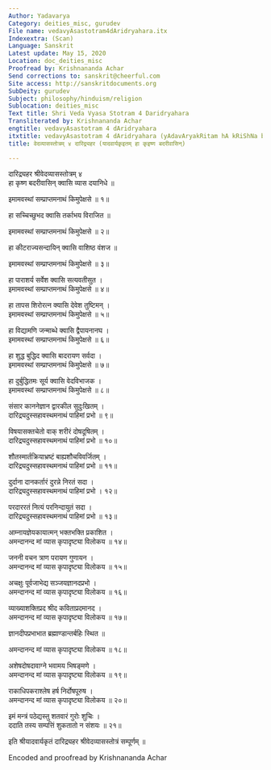 ```yaml
---
Author: Yadavarya
Category: deities_misc, gurudev
File name: vedavyAsastotram4dAridryahara.itx
Indexextra: (Scan)
Language: Sanskrit
Latest update: May 15, 2020
Location: doc_deities_misc
Proofread by: Krishnananda Achar
Send corrections to: sanskrit@cheerful.com
Site access: http://sanskritdocuments.org
SubDeity: gurudev
Subject: philosophy/hinduism/religion
Sublocation: deities_misc
Text title: Shri Veda Vyasa Stotram 4 Daridryahara
Transliterated by: Krishnananda Achar
engtitle: vedavyAsastotram 4 dAridryahara
itxtitle: vedavyAsastotram 4 dAridryahara (yAdavAryakRitam hA kRiShNa badarIvAsin)
title: वेदव्यासस्तोत्रम् ४ दारिद्र्यहर (यादवार्यकृइतम् हा कृइष्ण बदरीवासिन्)

---
```

  
 दारिद्र्यहर श्रीवेदव्यासस्तोत्रम् ४   
हा कृष्ण बदरीवासिन् क्वासि व्यास दयानिधे ॥  
  
इमामवस्थां सम्प्राप्तमनाथं किमुपेक्षसे ॥ १॥  
  
हा सच्चिच्छुभद क्वासि तर्काभय विराजित ॥  
  
इमामवस्थां सम्प्राप्तमनाथं किमुपेक्षसे ॥ २॥  
  
हा कीटराज्यसन्दायिन् क्वासि वाशिष्ठ वंशज ॥  
  
इमामवस्थां सम्प्राप्तमनाथं किमुपेक्षसे ॥ ३॥  
  
हा पाराशर्य सर्वेश क्वासि सत्यवतीसुत ।  
इमामवस्थां सम्प्राप्तमनाथं किमुपेक्षसे ॥ ४॥  
  
हा तापस शिरोरत्न क्यासि देवेश तुष्टिमन् ।  
इमामवस्थां सम्प्राप्तमनाथं किमुपेक्षसे ॥ ५॥  
  
हा विद्यामणि जन्माब्धे क्वासि द्वैपायनानघ ।  
इमामवस्थां सम्प्राप्तमनाथं किमुपेक्षसे ॥ ६॥  
  
हा शुद्ध बुद्धिद क्वासि बादरायण सर्वदा ।  
इमामवस्थां सम्प्राप्तमनाथं किमुपेक्षसे ॥ ७॥  
  
हा दुर्बुद्धितमः सूर्य क्वासि वेदविभाजक ।  
इमामवस्थां सम्प्राप्तमनाथं किमुपेक्षसे ॥ ८॥  
  
संसार काननेज्ञान द्वारकील सुदुःखितम् ।  
दारिद्र्यदुस्सहावस्थमनाथं पाहिमां प्रभो ॥ ९॥  
  
विषयासक्तचेतो वाक् शरीरं दोषदूषितम् ।  
दारिद्र्यदुस्सहावस्थमनाथं पाहिमां प्रभो ॥ १०॥  
  
शौतस्मार्तक्रियाभ्रष्टं बाह्यशौचविवर्जितम् ।  
दारिद्र्यदुस्सहावस्थमनाथं पाहिमां प्रभो ॥ ११॥  
  
दुर्दाना दानकर्तारं दुरन्ने निरतं सदा ।  
दारिद्र्यदुस्सहावस्थमनाथं पाहिमां प्रभो । १२॥  
  
परदाररतं नित्यं परनिन्दायुतं सदा ।  
दारिद्र्यदुस्सहावस्थमनाथं पाहिमां प्रभो ॥ १३॥  
  
आम्नायज्ञेयकायात्मन् भक्तभक्ति प्रकाशित ।  
अमन्दानन्द मां व्यास कृपादृष्ट्या विलोकय ॥ १४॥  
  
जननी वचन त्राण परायण गुणायन ।  
अमन्दानन्द मां व्यास कृपादृष्ट्या विलोकय ॥ १५॥  
  
अचक्षुः पूर्वजाभेद्य सञ्जयज्ञानदप्रभो ।  
अमन्दानन्द मां व्यास कृपादृष्ट्या विलोकय ॥ १६॥  
  
व्याख्याशक्तिप्रद श्रीद कविताप्रदमानद ।  
अमन्दानन्द मां व्यास कृपादृष्ट्या विलोकय ॥ १७॥  
  
ज्ञानदीपप्रभाभात ब्रह्माण्डान्तर्बहिः स्थित ॥  
  
अमन्दानन्द मां व्यास कृपादृष्ट्या विलोकय ॥ १८॥  
  
अशेषदोषदावाग्ने भवामय भिषङ्मणे ।  
अमन्दानन्द मां व्यास कृपादृष्ट्या विलोकय ॥ १९॥  
  
राकाधिपकराश्लेष हर्ष निर्दोषपूरुष ।  
अमन्दानन्द मां व्यास कृपादृष्ट्या विलोकय ॥ २०॥  
  
इमं मन्त्रं पठेद्यस्तु शतवारं गुरोः शुचिः ।  
ददाति तस्य सम्पत्तिं शुकतातो न संशयः ॥ २१॥  
  
इति श्रीयादवार्यकृतं दारिद्र्यहर श्रीवेदव्यासस्तोत्रं सम्पूर्णम् ॥  
  
  
Encoded and proofread by Krishnananda Achar   
  
